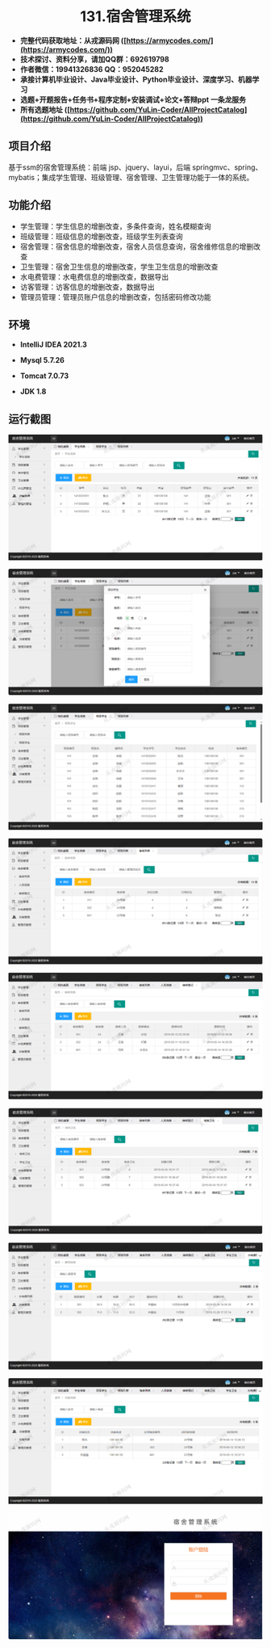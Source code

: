 <p><h1 align="center">131.宿舍管理系统</h1></p>

- <b>完整代码获取地址：从戎源码网 ([https://armycodes.com/](https://armycodes.com/))</b>
- <b>技术探讨、资料分享，请加QQ群：692619798</b> 
- <b>作者微信：19941326836  QQ：952045282</b> 
- <b>承接计算机毕业设计、Java毕业设计、Python毕业设计、深度学习、机器学习</b>
- <b>选题+开题报告+任务书+程序定制+安装调试+论文+答辩ppt 一条龙服务</b>
- <b>所有选题地址 ([https://github.com/YuLin-Coder/AllProjectCatalog](https://github.com/YuLin-Coder/AllProjectCatalog)) </b>

## 项目介绍
基于ssm的宿舍管理系统：前端 jsp、jquery、layui，后端 springmvc、spring、mybatis；集成学生管理、班级管理、宿舍管理、卫生管理功能于一体的系统。

## 功能介绍

- 学生管理：学生信息的增删改查，多条件查询，姓名模糊查询
- 班级管理：班级信息的增删改查，班级学生列表查询
- 宿舍管理：宿舍信息的增删改查，宿舍人员信息查询，宿舍维修信息的增删改查
- 卫生管理：宿舍卫生信息的增删改查，学生卫生信息的增删改查
- 水电费管理：水电费信息的增删改查，数据导出
- 访客管理：访客信息的增删改查，数据导出
- 管理员管理：管理员账户信息的增删改查，包括密码修改功能

## 环境

- <b>IntelliJ IDEA 2021.3</b>

- <b>Mysql 5.7.26</b>

- <b>Tomcat 7.0.73</b>

- <b>JDK 1.8</b>

## 运行截图
![](screenshot/1.png)

![](screenshot/2.png)

![](screenshot/3.png)

![](screenshot/4.png)

![](screenshot/5.png)

![](screenshot/6.png)

![](screenshot/7.png)

![](screenshot/8.png)

![](screenshot/9.png)
